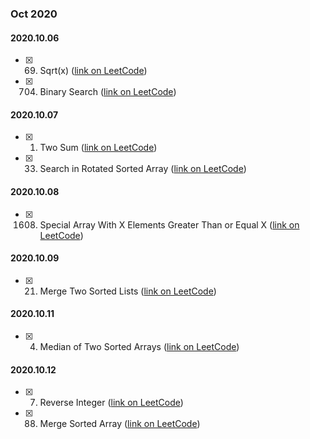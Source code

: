 ### **Oct 2020**

#### 2020.10.06
  - [x] 69. Sqrt(x) ([link on LeetCode](https://leetcode.com/problems/sqrtx/))
  - [x] 704. Binary Search ([link on LeetCode](https://leetcode.com/problems/binary-search/))

#### 2020.10.07
  - [x] 1. Two Sum ([link on LeetCode](https://leetcode.com/problems/two-sum/))
  - [x] 33. Search in Rotated Sorted Array ([link on LeetCode](https://leetcode.com/problems/search-in-rotated-sorted-array/))

#### 2020.10.08
  - [x] 1608. Special Array With X Elements Greater Than or Equal X ([link on LeetCode](https://leetcode.com/problems/special-array-with-x-elements-greater-than-or-equal-x/))

#### 2020.10.09
  - [x] 21. Merge Two Sorted Lists ([link on LeetCode](https://leetcode.com/problems/merge-two-sorted-lists/))

#### 2020.10.11
  - [x] 4. Median of Two Sorted Arrays ([link on LeetCode](https://leetcode.com/problems/median-of-two-sorted-arrays/))

#### 2020.10.12
  - [x] 7. Reverse Integer ([link on LeetCode](https://leetcode.com/problems/reverse-integer/))
  - [x] 88. Merge Sorted Array ([link on LeetCode](https://leetcode.com/problems/merge-sorted-array/))